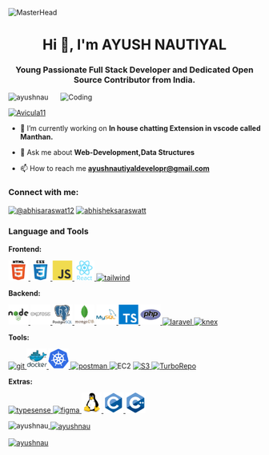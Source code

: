 <!-- ## Todos

1. Authentication.
2. Save the data in the database.
3. Get the data list in the screen.
4. when the list is clicked the list should load.

Things is missed in creating the api.

1. The loan number was not nullable.
2. The status and completed logic was not handled.
3. -->

![MasterHead](https://www.pramukhdigital.com/wp-content/uploads/2018/07/New-PNC-Animated-Banners.gif)

<h1 align="center">Hi 👋, I'm AYUSH NAUTIYAL</h1>
<h3 align="center">Young Passionate Full Stack Developer and Dedicated Open Source Contributor from India.</h3>

<img align="right" alt="Coding" width="400" src="https://i.pinimg.com/originals/54/e3/7d/54e37d8074ebcde1d96c77d7b2a7f310.gif" />
<p align="left"> <img src="https://komarev.com/ghpvc/?username=ayushnau&label=Profile%20views&color=0e75b6&style=flat" alt="ayushnau" /> </p>

<p align="left"> <a href="https://x.com/Avicula11" target="blank"><img src="https://img.shields.io/twitter/follow/Avicula11?logo=twitter&style=for-the-badge" alt="Avicula11" /></a> </p>

- 🔭 I’m currently working on **In house chatting Extension in vscode called Manthan.**

- 💬 Ask me about **Web-Development,Data Structures**

- 📫 How to reach me **ayushnautiyaldevelopr@gmail.com**

<h3 align="left">Connect with me:</h3>
<p align="left">
<a href="https://twitter.com/Aviculla11" target="blank"><img align="center" src="https://raw.githubusercontent.com/rahuldkjain/github-profile-readme-generator/master/src/images/icons/Social/twitter.svg" alt="@abhisaraswat12" height="30" width="40" /></a>
<a href="https://linkedin.com/in/ayush-nautiyal-947266177" target="blank"><img align="center" src="https://raw.githubusercontent.com/rahuldkjain/github-profile-readme-generator/master/src/images/icons/Social/linked-in-alt.svg" alt="abhisheksaraswatt" height="30" width="40" /></a>
</p>

<h3 align="left">Language and Tools</h3>

**Frontend:**

<p align="left">
  <a href="https://www.w3.org/html/" target="_blank" rel="noreferrer">
    <img src="https://raw.githubusercontent.com/devicons/devicon/master/icons/html5/html5-original-wordmark.svg" alt="html5" width="40" height="40"/>
  </a>
  <a href="https://www.w3schools.com/css/" target="_blank" rel="noreferrer">
    <img src="https://raw.githubusercontent.com/devicons/devicon/master/icons/css3/css3-original-wordmark.svg" alt="css3" width="40" height="40"/>
  </a>
  <a href="https://developer.mozilla.org/en-US/docs/Web/JavaScript" target="_blank" rel="noreferrer">
    <img src="https://raw.githubusercontent.com/devicons/devicon/master/icons/javascript/javascript-original.svg" alt="javascript" width="40" height="40"/>
  </a>
  <a href="https://reactjs.org/" target="_blank" rel="noreferrer">
    <img src="https://raw.githubusercontent.com/devicons/devicon/master/icons/react/react-original-wordmark.svg" alt="react" width="40" height="40"/>
  </a>
  <a href="https://tailwindcss.com/" target="_blank" rel="noreferrer">
    <img src="https://www.vectorlogo.zone/logos/tailwindcss/tailwindcss-icon.svg" alt="tailwind" width="40" height="40"/>
  </a>
</p>

**Backend:**

<p align="left">
  <a href="https://nodejs.org" target="_blank" rel="noreferrer">
    <img src="https://raw.githubusercontent.com/devicons/devicon/master/icons/nodejs/nodejs-original-wordmark.svg" alt="nodejs" width="40" height="40"/>
  </a>
  <a href="https://expressjs.com" target="_blank" rel="noreferrer">
    <img src="https://raw.githubusercontent.com/devicons/devicon/master/icons/express/express-original-wordmark.svg" alt="express" width="40" height="40"/>
  </a>
  <a href="https://www.postgresql.org" target="_blank" rel="noreferrer">
    <img src="https://raw.githubusercontent.com/devicons/devicon/master/icons/postgresql/postgresql-original-wordmark.svg" alt="postgresql" width="40" height="40"/>
  </a>
  <a href="https://www.mongodb.com/" target="_blank" rel="noreferrer">
    <img src="https://raw.githubusercontent.com/devicons/devicon/master/icons/mongodb/mongodb-original-wordmark.svg" alt="mongodb" width="40" height="40"/>
  </a>
  <a href="https://www.mysql.com/" target="_blank" rel="noreferrer">
    <img src="https://raw.githubusercontent.com/devicons/devicon/master/icons/mysql/mysql-original-wordmark.svg" alt="mysql" width="40" height="40"/>
  </a>
  <a href="https://www.typescriptlang.org/" target="_blank" rel="noreferrer">
    <img src="https://raw.githubusercontent.com/devicons/devicon/master/icons/typescript/typescript-original.svg" alt="typescript" width="40" height="40"/>
  </a>
  <a href="https://www.php.net/" target="_blank" rel="noreferrer">
  <img src="https://raw.githubusercontent.com/devicons/devicon/master/icons/php/php-original.svg" alt="php" width="40" height="40"/>
</a>
<a href="https://laravel.com/" target="_blank" rel="noreferrer">
  <img src="https://encrypted-tbn0.gstatic.com/images?q=tbn:ANd9GcR3vwU7efuJxdNucyFryTiHK-CO6EbQJKhkxiLnC0ZDUg&s" alt="laravel" width="80" height="40"/>
</a>
<a href="https://knex.org" target="_blank" rel="noreferrer">
  <img src="https://knexjs.org/knex-logo.png" alt="knex" width="40" height="40"/>
</a>

  </a>
</p>

**Tools:**

<p align="left">
  <a href="https://git-scm.com/" target="_blank" rel="noreferrer">
    <img src="https://www.vectorlogo.zone/logos/git-scm/git-scm-icon.svg" alt="git" width="40" height="40"/>
  </a>
  <a href="https://www.docker.com/" target="_blank" rel="noreferrer">
    <img src="https://raw.githubusercontent.com/devicons/devicon/master/icons/docker/docker-original-wordmark.svg" alt="docker" width="40" height="40"/>
  </a>
  <a href="https://kubernetes.io/" target="_blank" rel="noreferrer">
    <img src="https://raw.githubusercontent.com/devicons/devicon/master/icons/kubernetes/kubernetes-plain.svg" alt="kubernetes" width="40" height="40"/>
  </a>
  <a href="https://postman.com" target="_blank" rel="noreferrer">
    <img src="https://www.vectorlogo.zone/logos/getpostman/getpostman-icon.svg" alt="postman" width="40" height="40"/>
  </a>

  <img src="https://cdn.iconscout.com/icon/free/png-256/amazon-ec2-1869025-1583149.png" alt="EC2" width="40" height="40"/>

<a href="https://aws.amazon.com/s3/" target="_blank" rel="noreferrer">
  <img src="https://encrypted-tbn0.gstatic.com/images?q=tbn:ANd9GcQ-EEMSWKJSlG5u-YVnAYAJtooBoc4pmKiBVA&s" alt="S3" width="40" height="40"/>
</a>

<a href="https://turbo.build" target="_blank" rel="noreferrer">
  <img src="https://turbo.build/images/docs/repo/repo-hero-logo-dark.svg" alt="TurboRepo" width="40" height="40"/>
</a>

</p>

**Extras:**

<p align="left">
 
  <a href="https://typesense.org/docs/" target="_blank" rel="noreferrer">
    <img src="https://media.licdn.com/dms/image/C560BAQFjzWYkOWl0tQ/company-logo_200_200/0/1630640382312/typesense_logo?e=2147483647&v=beta&t=UMJQ_4mI5NbBpxrpyubqAiSQDNft6OFtK0s2xQopRkA" alt="typesense" width="40" height="40"/>
  </a>
  <a href="https://www.figma.com/" target="_blank" rel="noreferrer">
    <img src="https://www.vectorlogo.zone/logos/figma/figma-icon.svg" alt="figma" width="40" height="40"/>
  </a>
  <a href="https://www.linux.org/" target="_blank" rel="noreferrer">
    <img src="https://raw.githubusercontent.com/devicons/devicon/master/icons/linux/linux-original.svg" alt="linux" width="40" height="40"/>
    
  </a>
 <a href="https://www.cprogramming.com/" target="_blank" rel="noreferrer">
    <img src="https://raw.githubusercontent.com/devicons/devicon/master/icons/c/c-original.svg" alt="c" width="40" height="40"/>
  </a>
  <a href="https://www.w3schools.com/cpp/" target="_blank" rel="noreferrer">
    <img src="https://raw.githubusercontent.com/devicons/devicon/master/icons/cplusplus/cplusplus-original.svg" alt="cplusplus" width="40" height="40"/>
 </p>

<p><img align="left" src="https://github-readme-stats.vercel.app/api/top-langs?username=ayushnau&show_icons=true&locale=en&layout=compact" alt="ayushnau" /></p>

<p>&nbsp;<img align="center" src="https://github-readme-stats.vercel.app/api?username=ayushnau&show_icons=true&locale=en" alt="ayushnau" /></p>

<p><img align="center" src="https://github-readme-streak-stats.herokuapp.com/?user=ayushnau&" alt="ayushnau" /></p>
